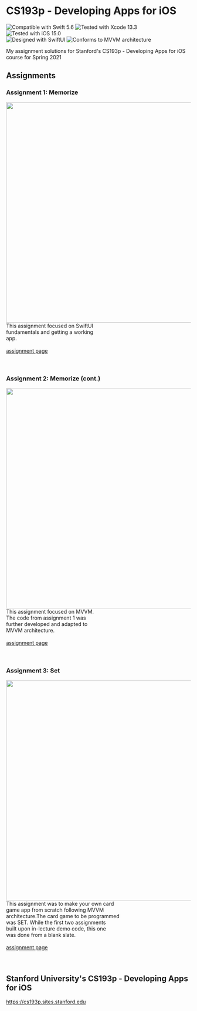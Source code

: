 # CS193p - Developing Apps for iOS
![Compatible with Swift 5.6][swift-version]
![Tested with Xcode 13.3][xcode-version]
![Tested with iOS 15.0][ios-version]
<br />
![Designed with SwiftUI][swiftui]
![Conforms to MVVM architecture][mvvm]

My assignment solutions for Stanford's CS193p - Developing Apps for iOS course for Spring 2021

## Assignments

### Assignment 1: Memorize

<img align="left" src="Assignment 1/preview.GIF" height="600"><br/><br/><br/><br/><br/><br/><br/><br/>
This assignment focused on SwiftUI <br/>
fundamentals and getting a working <br/>
app.<br/><br/>
[assignment page](https://cs193p.sites.stanford.edu/sites/g/files/sbiybj16636/files/media/file/assignment_1.pdf)
<br clear="left"/><br/><br/>

### Assignment 2: Memorize (cont.)

<img align="left" src="Assignment 2/preview.GIF" height="600"><br/><br/><br/><br/><br/><br/><br/><br/>
This assignment focused on MVVM. <br/>
The code from assignment 1 was <br/>
further developed and adapted to <br/>
MVVM architecture.<br/><br/>
[assignment page](https://cs193p.sites.stanford.edu/sites/g/files/sbiybj16636/files/media/file/Assignment%202.pdf)
<br clear="left"/><br/><br/>

### Assignment 3: Set

<img align="left" src="Assignment 3/preview.GIF" height="600"><br/><br/><br/><br/><br/><br/>
This assignment was to make your own card <br/>
game app from scratch following MVVM <br/>
architecture.The card game to be programmed <br/>
was SET. While the first two assignments <br/>
built upon in-lecture demo code, this one <br/>
was done from a blank slate.<br/><br/>
[assignment page](https://cs193p.sites.stanford.edu/sites/g/files/sbiybj16636/files/media/file/assignment_3_0.pdf)
<br clear="left"/><br/><br/>

## Stanford University's CS193p - Developing Apps for iOS
https://cs193p.sites.stanford.edu

[swift-version]: https://img.shields.io/badge/Swift-5.6-green.svg
[xcode-version]: https://img.shields.io/badge/Xcode-13.3-green.svg
[ios-version]: https://img.shields.io/badge/iOS-15.0-green.svg
[swiftui]: https://img.shields.io/badge/SwiftUI-%20-blue
[mvvm]: https://img.shields.io/badge/MVVM-%20-lightgrey

